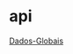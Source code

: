 # api
[Dados-Globais](https://raw.githubusercontent.com/nipizani06/api/refs/heads/main/dados-globais.json)
